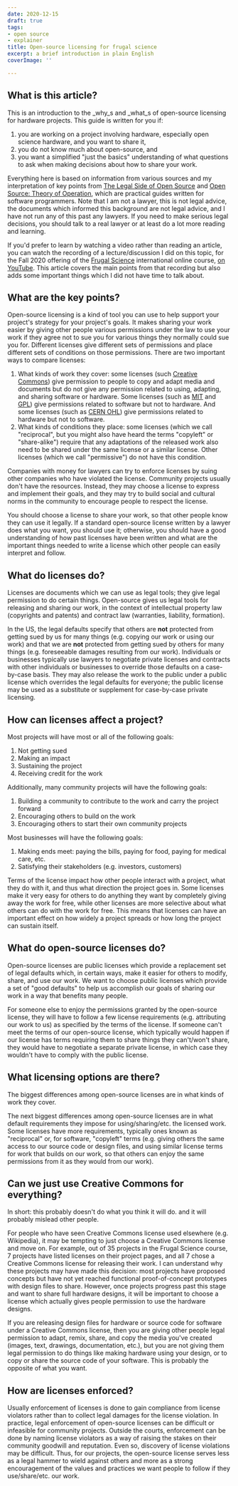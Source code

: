 ```yaml
---
date: 2020-12-15
draft: true
tags:
- open source
- explainer
title: Open-source licensing for frugal science
excerpt: a brief introduction in plain English
coverImage: ''

---
```

## What is this article?

This is an introduction to the _why_s and _what_s of open-source licensing for hardware projects. This guide is written for you if:

1. you are working on a project involving hardware, especially open science hardware, and you want to share it,
2. you do not know much about open-source, and
3. you want a simplified "just the basics" understanding of what questions to ask when making decisions about how to share your work.

Everything here is based on information from various sources and my interpretation of key points from [The Legal Side of Open Source](https://opensource.guide/legal/) and [Open Source: Theory of Operation](https://oss.kemitchell.com/), which are practical guides written for software programmers. Note that I am not a lawyer, this is not legal advice, the documents which informed this background are not legal advice, and I have not run any of this past any lawyers. If you need to make serious legal decisions, you should talk to a real lawyer or at least do a lot more reading and learning.

If you'd prefer to learn by watching a video rather than reading an article, you can watch the recording of a lecture/discussion I did on this topic, for the Fall 2020 offering of the [Frugal Science](https://www.frugalscience.org/) international online course, [on YouTube](https://www.youtube.com/watch?v=skMvQ9aHbg4). This article covers the main points from that recording but also adds some important things which I did not have time to talk about.

## What are the key points?

Open-source licensing is a kind of tool you can use to help support your project's strategy for your project's goals. It makes sharing your work easier by giving other people various permissions under the law to use your work if they agree not to sue you for various things they normally could sue you for. Different licenses give different sets of permissions and place different sets of conditions on those permissions. There are two important ways to compare licenses:

1. What kinds of work they cover: some licenses (such [Creative Commons](https://creativecommons.org/)) give permission to people to copy and adapt media and documents but do not give any permission related to using, adapting, and sharing software or hardware. Some licenses (such as [MIT](https://spdx.org/licenses/MIT.html) and [GPL](https://www.gnu.org/licenses/gpl-3.0.en.html)) give permissions related to software but not to hardware. And some licenses (such as [CERN OHL](https://ohwr.org/project/cernohl/wikis/Documents/CERN-OHL-version-2)) give permissions related to hardware but not to software.
2. What kinds of conditions they place: some licenses (which we call "reciprocal", but you might also have heard the terms "copyleft" or "share-alike") require that any adaptations of the released work also need to be shared under the same license or a similar license. Other licenses (which we call "permissive") do not have this condition.

Companies with money for lawyers can try to enforce licenses by suing other companies who have violated the license. Community projects usually don't have the resources. Instead, they may choose a license to express and implement their goals, and they may try to build social and cultural norms in the community to encourage people to respect the license.

You should choose a license to share your work, so that other people know they can use it legally. If a standard open-source license written by a lawyer does what you want, you should use it; otherwise, you should have a good understanding of how past licenses have been written and what are the important things needed to write a license which other people can easily interpret and follow.

## What do licenses do?

Licenses are documents which we can use as legal tools; they give legal permission to do certain things. Open-source gives us legal tools for releasing and sharing our work, in the context of intellectual property law (copyrights and patents) and contract law (warranties, liability, formation).

In the US, the legal defaults specify that others are **not** protected from getting sued by us for many things (e.g. copying our work or using our work) and that we are **not** protected from getting sued by others for many things (e.g. foreseeable damages resulting from our work). Individuals or businesses typically use lawyers to negotiate private licenses and contracts with other individuals or businesses to override those defaults on a case-by-case basis. They may also release the work to the public under a public license which overrides the legal defaults for everyone; the public license may be used as a substitute or supplement for case-by-case private licensing.

## How can licenses affect a project?

Most projects will have most or all of the following goals:

1. Not getting sued
2. Making an impact
3. Sustaining the project
4. Receiving credit for the work

Additionally, many community projects will have the following goals:

1. Building a community to contribute to the work and carry the project forward
2. Encouraging others to build on the work
3. Encouraging others to start their own community projects

Most businesses will have the following goals:

1. Making ends meet: paying the bills, paying for food, paying for medical care, etc.
2. Satisfying their stakeholders (e.g. investors, customers)

Terms of the license impact how other people interact with a project, what they do with it, and thus what direction the project goes in. Some licenses make it very easy for others to do anything they want by completely giving away the work for free, while other licenses are more selective about what others can do with the work for free. This means that licenses can have an important effect on how widely a project spreads or how long the project can sustain itself.

## What do open-source licenses do?

Open-source licenses are public licenses which provide a replacement set of legal defaults which, in certain ways, make it easier for others to modify, share, and use our work. We want to choose public licenses which provide a set of "good defaults" to help us accomplish our goals of sharing our work in a way that benefits many people.

For someone else to enjoy the permissions granted by the open-source license, they will have to follow a few license requirements (e.g. attributing our work to us) as specified by the terms of the license. If someone can't meet the terms of our open-source license, which typically would happen if our license has terms requiring them to share things they can't/won't share, they would have to negotiate a separate private license, in which case they wouldn't have to comply with the public license.

## What licensing options are there?

The biggest differences among open-source licenses are in what kinds of work they cover.

The next biggest differences among open-source licenses are in what default requirements they impose for using/sharing/etc. the licensed work. Some licenses have more requirements, typically ones known as "reciprocal" or, for software, "copyleft" terms (e.g. giving others the same access to our source code or design files, and using similar license terms for work that builds on our work, so that others can enjoy the same permissions from it as they would from our work).

## Can we just use Creative Commons for everything?

In short: this probably doesn't do what you think it will do. and it will probably mislead other people.

For people who have seen Creative Commons license used elsewhere (e.g. Wikipedia), it may be tempting to just choose a Creative Commons license and move on. For example, out of 35 projects in the Frugal Science course, 7 projects have listed licenses on their project pages, and all 7 chose a Creative Commons license for releasing their work. I can understand why these projects may have made this decision: most projects have proposed concepts but have not yet reached functional proof-of-concept prototypes with design files to share. However, once projects progress past this stage and want to share full hardware designs, it will be important to choose a license which actually gives people permission to use the hardware designs.

If you are releasing design files for hardware or source code for software under a Creative Commons license, then you are giving other people legal permission to adapt, remix, share, and copy the media you've created (images, text, drawings, documentation, etc.), but you are not giving them legal permission to do things like making hardware using your design, or to copy or share the source code of your software. This is probably the opposite of what you want.

## How are licenses enforced?

Usually enforcement of licenses is done to gain compliance from license violators rather than to collect legal damages for the license violation. In practice, legal enforcement of open-source licenses can be difficult or infeasible for community projects. Outside the courts, enforcement can be done by naming license violators as a way of raising the stakes on their community goodwill and reputation. Even so, discovery of license violations may be difficult. Thus, for our projects, the open-source license serves less as a legal hammer to wield against others and more as a strong encouragement of the values and practices we want people to follow if they use/share/etc. our work.